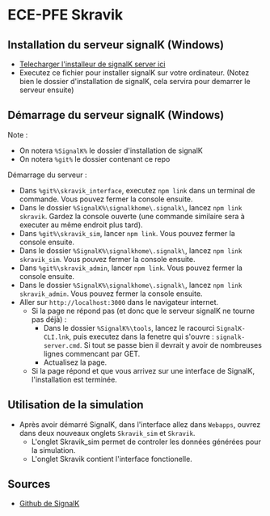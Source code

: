 

# ECE-PFE Skravik
## Installation du serveur signalK (Windows)
- [Telecharger l'installeur de signalK server ici](https://github.com/SignalK/signalk-server-windows/releases/latest/download/signalk-server-setup.exe)
- Executez ce fichier pour installer signalK sur votre ordinateur. (Notez bien le dossier d'installation de signalK, cela servira pour demarrer le serveur ensuite)

## Démarrage du serveur signalK (Windows)
Note : 
- On notera `%SignalK%` le dossier d'installation de signalK
- On notera `%git%` le dossier contenant ce repo

Démarrage du serveur :
- Dans `%git%\skravik_interface`, executez `npm link` dans un terminal de commande. Vous pouvez fermer la console ensuite.
- Dans le dossier `%SignalK%\signalkhome\.signalk\`, lancez `npm link skravik`. Gardez la console ouverte (une commande similaire sera à executer au même endroit plus tard).
- Dans `%git%\skravik_sim`, lancer `npm link`. Vous pouvez fermer la console ensuite.
- Dans le dossier `%SignalK%\signalkhome\.signalk\`, lancez `npm link skravik_sim`. Vous pouvez fermer la console ensuite.
- Dans `%git%\skravik_admin`, lancer `npm link`. Vous pouvez fermer la console ensuite.
- Dans le dossier `%SignalK%\signalkhome\.signalk\`, lancez `npm link skravik_admin`. Vous pouvez fermer la console ensuite.
- Aller sur `http://localhost:3000` dans le navigateur internet.
	- Si la page ne répond pas (et donc que le serveur signalK ne tourne pas déjà) : 
		- Dans le dossier `%SignalK%\tools`, lancez le racourci `SignalK-CLI.lnk`, puis executez dans la fenetre qui s'ouvre : `signalk-server.cmd`. Si tout se passe bien il devrait y avoir de nombreuses lignes commencant par GET.
		- Actualisez la page.
	- Si la page répond et que vous arrivez sur une interface de SignalK, l'installation est terminée.

## Utilisation de la simulation
- Après avoir démarré SignalK, dans l'interface allez dans `Webapps`, ouvrez dans deux nouveaux onglets `Skravik_sim` et `Skravik`.
	- L'onglet Skravik_sim permet de controler les données générées pour la simulation.
	- L'onglet Skravik contient l'interface fonctionelle.

## Sources
- [Github de SignalK](https://github.com/SignalK/signalk-server-windows)
